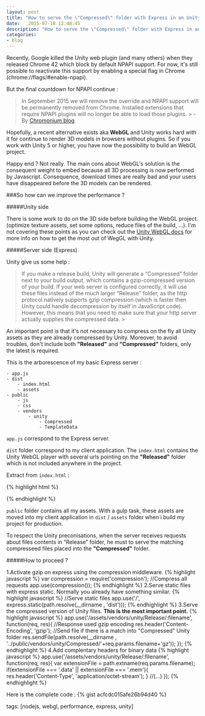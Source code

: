 ```yaml
---
layout: post
title: "How to serve the \"Compressed\" folder with Express in an Unity WebGL release ?"
date:   2015-07-18 12:48:45
description: "How to serve the \"Compressed\" folder with Express in an Unity WebGL release ?"
categories:
- blog
---
```


Recently, Google killed the Unity web plugin (and many others) when they released Chrome 42 which block by default NPAPI support. For now, it's still possible to reactivate this support by enabling a special flag in Chrome (chrome://flags/#enable-npapi). 

But the final countdown for NPAPI continue :

> In September 2015 we will remove the override and NPAPI support will be permanently removed from Chrome. Installed extensions that require NPAPI plugins will no longer be able to load those plugins. > - By [Chromonium blog][blog-chromium]

Hopefully, a recent alternative exists aka **WebGL** and Unity works hard with it for continue to render 3D models in browsers without plugins. So if you work with Unity 5 or higher, you have now the possibility to build an WebGL project.

Happy end ? Not really. The main cons about WebGL's solution is the consequent weight to embed because all 3D processing is now performed by Javascript. Consequence, download times are really bad and your users have disappeared before the 3D models can be rendered.

###So how can we improve the performance ?

#####Unity side

There is some work to do on the 3D side before building the WebGL project.(optimize texture assets, set some options, reduce files of the build, ...). I'm not covering these points as you can check out the [Unity WebGL docs][unity-webgl] for more info on how to get the most out of WegGL with Unity.

#####Server side (Express)

Unity give us some help :

> If you make a release build, Unity will generate a “Compressed” folder next to your build output, which contains a gzip-compressed version of your build. If your web server is configured correctly, it will use these files instead of the much larger “Release” folder, as the http protocol natively supports gzip compression (which is faster then Unity could handle decompression by itself in JavaScript code). However, this means that you need to make sure that your http server actually supplies the compressed data. >

An important point is that it's not necessary to compress on the fly all Unity assets as they are already compressed by Unity. Moreover, to avoid troubles, don't include both **"Released"** and **"Compressed"** folders, only the latest is required.

This is the arborescence of my basic Express server :

	- app.js
	- dist
		- index.html
		- assets
	- public
		- js
		- css
		- vendors
			- unity
				- Compressed
				- TemplateData

`app.js` correspond to the Express server.

`dist` folder correspond to my client application. The `index.html` contains the Unity WebGL player with several urls pointing on the **"Released"** folder which is not included anywhere in the project.

Extract from `index.html` :

{% highlight html %}
<script src="/assets/vendors/unity/Release/UnityConfig.js"></script>
<script src="/assets/vendors/unity/Release/fileloader.js"></script>
<!-- (...) -->
<script>
script.src = "/assets/vendors/unity/Release/WebGL512.js";
// (...)
</script>
{% endhighlight %}

`public` folder contains all my assets. With a gulp task, these assets are moved into my client application in `dist` / `assets` folder when i build my project for production.   

To respect the Unity preconisations, when the server receives requests about files contents in “Release” folder, he must to serve the matching compresseed files placed into the **"Compressed"** folder.

#####How to proceed ?

1.Activate gzip on express using the compression middleware.
{% highlight javascript %}
var compression = require('compression');
//Compress all requests
app.use(compression());
{% endhighlight %}
2.Serve static files with express static. Normally you already have something similar.
{% highlight javascript %}
//Serve static files
app.use('/', express.static(path.resolve(__dirname , 'dist')));
{% endhighlight %}
3.Serve the compressed version of Unity files. **This is the most important point.**
{% highlight javascript %}
app.use('/assets/vendors/unity/Release/:filename', function(req, res){
    //Response used gzip encoding
    res.header('Content-Encoding', 'gzip');
    //Send file if there is a match into "Compressed" Unity folder
    res.sendFile(path.resolve(__dirname , '../public/vendors/unity/Compressed/'+req.params.filename+'gz'));
});
{% endhighlight %}
4.Add complentary headers for binary data
{% highlight javascript %}
app.use('/assets/vendors/unity/Release/:filename', function(req, res){
    var extensionFile = path.extname(req.params.filename);
    if(extensionFile === '.data' || extensionFile === '.mem'){
        res.header('Content-Type', 'application/octet-stream');
    }
    //(...)
});
{% endhighlight %}


Here is the complete code :
{% gist acfcdc015afe26b94d40 %}

tags: [nodejs, webgl, performance, express, unity]

[blog-chromium]: http://blog.chromium.org/2014/11/the-final-countdown-for-npapi.html
[unity-webgl]: http://docs.unity3d.com/Manual/webgl-building.html
